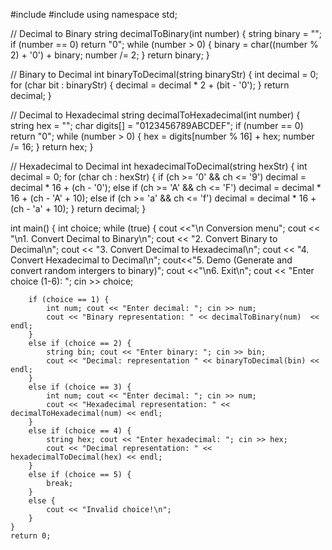 #include <iostream>
#include <string>
using namespace std;

// Decimal to Binary
string decimalToBinary(int number) {
    string binary = "";
    if (number == 0) return "0";
    while (number > 0) {
        binary = char((number % 2) + '0') + binary;
        number /= 2;
    }
    return binary;
}

// Binary to Decimal
int binaryToDecimal(string binaryStr) {
    int decimal = 0;
    for (char bit : binaryStr) {
        decimal = decimal * 2 + (bit - '0');
    }
    return decimal;
}

// Decimal to Hexadecimal
string decimalToHexadecimal(int number) {
    string hex = "";
    char digits[] = "0123456789ABCDEF";
    if (number == 0) return "0";
    while (number > 0) {
        hex = digits[number % 16] + hex;
        number /= 16;
    }
    return hex;
}

// Hexadecimal to Decimal
int hexadecimalToDecimal(string hexStr) {
    int decimal = 0;
    for (char ch : hexStr) {
        if (ch >= '0' && ch <= '9') decimal = decimal * 16 + (ch - '0');
        else if (ch >= 'A' && ch <= 'F') decimal = decimal * 16 + (ch - 'A' + 10);
        else if (ch >= 'a' && ch <= 'f') decimal = decimal * 16 + (ch - 'a' + 10);
    }
    return decimal;
}

int main() {
    int choice;
    while (true) {
        cout <<"\n Conversion menu";
        cout << "\n1. Convert Decimal to Binary\n";
        cout << "2. Convert Binary to Decimal\n";
        cout << "3. Convert Decimal to Hexadecimal\n";
        cout << "4. Convert Hexadecimal to Decimal\n";
        cout<<"5. Demo (Generate and convert random intergers to binary)";
        cout <<"\n6. Exit\n";
        cout << "Enter choice (1-6): ";
        cin >> choice;

        if (choice == 1) {
            int num; cout << "Enter decimal: "; cin >> num;
            cout << "Binary representation: " << decimalToBinary(num)  << endl;
        }
        else if (choice == 2) {
            string bin; cout << "Enter binary: "; cin >> bin;
            cout << "Decimal: representation " << binaryToDecimal(bin) << endl;
        }
        else if (choice == 3) {
            int num; cout << "Enter decimal: "; cin >> num;
            cout << "Hexadecimal representation: " << decimalToHexadecimal(num) << endl;
        }
        else if (choice == 4) {
            string hex; cout << "Enter hexadecimal: "; cin >> hex;
            cout << "Decimal representation: " << hexadecimalToDecimal(hex) << endl;
        }
        else if (choice == 5) {
            break;
        }
        else {
            cout << "Invalid choice!\n";
        }
    }
    return 0;
